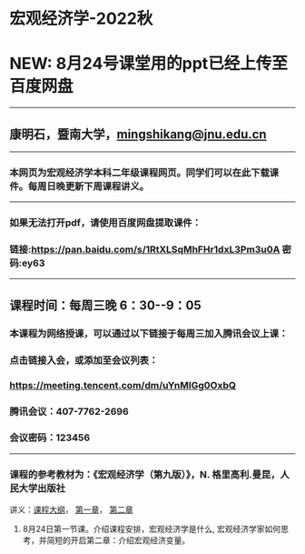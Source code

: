 # 宏观经济学-2022秋
# NEW: 8月24号课堂用的ppt已经上传至百度网盘

---
## 康明石，暨南大学，mingshikang@jnu.edu.cn
---
### 本网页为宏观经济学本科二年级课程网页。同学们可以在此下载课件。每周日晚更新下周课程讲义。
---
### 如果无法打开pdf，请使用百度网盘提取课件：

### 链接:https://pan.baidu.com/s/1RtXLSqMhFHr1dxL3Pm3u0A  密码:ey63
---
## 课程时间：每周三晚 6：30--9：05
### 本课程为网络授课，可以通过以下链接于每周三加入腾讯会议上课：

### 点击链接入会，或添加至会议列表：

### https://meeting.tencent.com/dm/uYnMlGg0OxbQ

### 腾讯会议：407-7762-2696

### 会议密码：123456
---
### 课程的参考教材为：《宏观经济学（第九版）》，N. 格里高利.曼昆，人民大学出版社




讲义：[课程大纲](https://github.com/EddyKK/Macroeconomics-2022fall/blob/main/%E8%AF%BE%E7%A8%8B%E5%A4%A7%E7%BA%B2.pdf)，  [第一章](https://github.com/EddyKK/Macroeconomics-2022fall/blob/main/%E7%AC%AC%E4%B8%80%E8%AF%BE%C2%B7%E4%BB%8B%E7%BB%8D.pdf)， [第二章](https://github.com/EddyKK/Macroeconomics-2022fall/blob/main/%E7%AC%AC%E4%BA%8C%E7%AB%A0%C2%B7%E5%AE%8F%E8%A7%82%E6%95%B0%E6%8D%AE.pdf)




1. 8月24日第一节课。介绍课程安排，宏观经济学是什么, 宏观经济学家如何思考，并简短的开启第二章：介绍宏观经济变量。

